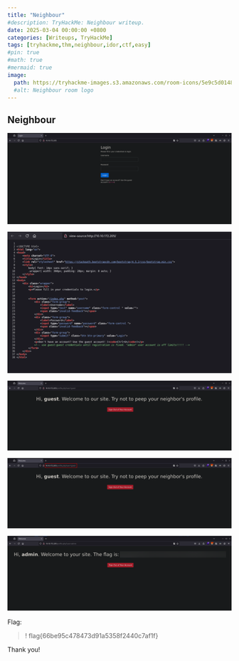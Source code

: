 ```yaml
---
title: "Neighbour"
#description: TryHackMe: Neighbour writeup.
date: 2025-03-04 00:00:00 +0800
categories: [Writeups, TryHackMe]
tags: [tryhackme,thm,neighbour,idor,ctf,easy]
#pin: true
#math: true
#mermaid: true
image:
  path: https://tryhackme-images.s3.amazonaws.com/room-icons/5e9c5d0148cf664325c8a075-1737130517336
  #alt: Neighbour room logo
---
```


## Neighbour

![image.png](/assets/img/2025-03-04-thm-neighbour/login-page.png)

![image.png](/assets/img/2025-03-04-thm-neighbour/login-page-view-source.png)

![image.png](/assets/img/2025-03-04-thm-neighbour/home-page.png)

![image.png](/assets/img/2025-03-04-thm-neighbour/home-page-url.png)

![image.png](/assets/img/2025-03-04-thm-neighbour/room-flag.png)


Flag:
>! flag{66be95c478473d91a5358f2440c7af1f}


Thank you!

